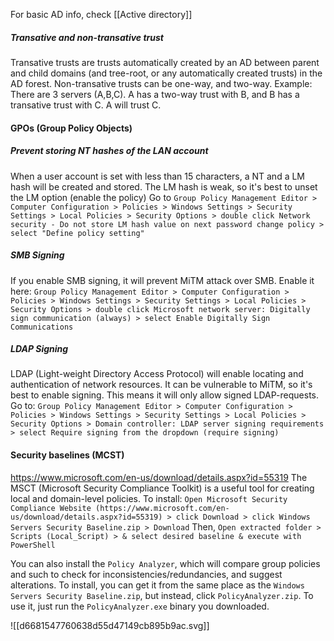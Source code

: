 For basic AD info, check [[Active directory]]

##### Transative and non-transative trust
Transative trusts are trusts automatically created by an AD between parent and child domains (and tree-root, or any automatically created trusts) in the AD forest.
Non-transative trusts can be one-way, and two-way.
Example:
There are 3 servers (A,B,C). A has a two-way trust with B, and B has a transative trust with C. A will trust C.

#### GPOs (Group Policy Objects)
##### Prevent storing NT hashes of the LAN account
When a user account is set with less than 15 characters, a NT and a LM hash will be created and stored. The LM hash is weak, so it's best to unset the LM option (enable the policy)
Go to `Group Policy Management Editor > Computer Configuration > Policies > Windows Settings > Security Settings > Local Policies > Security Options > double click Network security - Do not store LM hash value on next password change policy > select "Define policy setting"`

##### SMB Signing
If you enable SMB signing, it will prevent MiTM attack over SMB. 
Enable it here: `Group Policy Management Editor > Computer Configuration > Policies > Windows Settings > Security Settings > Local Policies > Security Options > double click Microsoft network server: Digitally sign communication (always) > select Enable Digitally Sign Communications`

##### LDAP Signing
LDAP (Light-weight Directory Access Protocol) will enable locating and authentication of network resources. It can be vulnerable to MiTM, so it's best to enable signing. This means it will only allow signed LDAP-requests.
Go to: `Group Policy Management Editor > Computer Configuration > Policies > Windows Settings > Security Settings > Local Policies > Security Options > Domain controller: LDAP server signing requirements > select Require signing from the dropdown (require signing) `

#### Security baselines (MCST)
https://www.microsoft.com/en-us/download/details.aspx?id=55319
The MSCT (Microsoft Security Compliance Toolkit) is a useful tool for creating local and domain-level policies.
To install: `Open Microsoft Security Compliance Website (https://www.microsoft.com/en-us/download/details.aspx?id=55319) > click Download > click Windows Servers Security Baseline.zip > Download`
Then, `Open extracted folder > Scripts (Local_Script) > & select desired baseline & execute with PowerShell`

You can also install the `Policy Analyzer`, which will compare group policies and such to check for inconsistencies/redundancies, and suggest alterations.
To install, you can get it from the same place as the `Windows Servers Security Baseline.zip`, but instead, click `PolicyAnalyzer.zip`.
To use it, just run the `PolicyAnalyzer.exe` binary you downloaded.


![[d6681547760638d55d47149cb895b9ac.svg]]